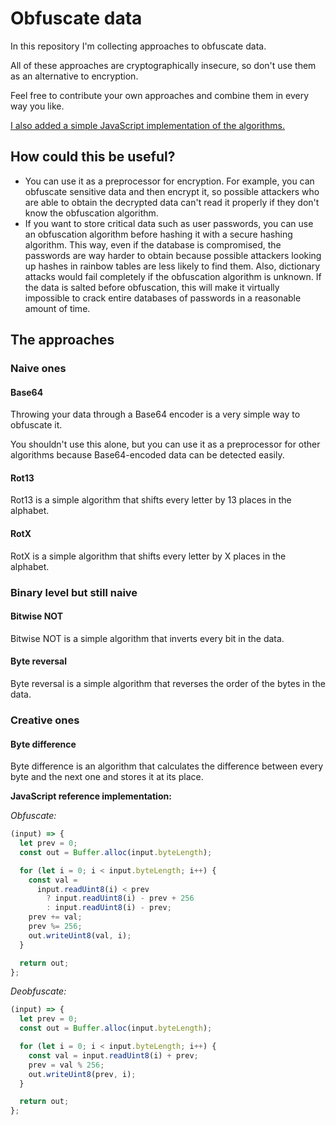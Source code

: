 # Obfuscate data

In this repository I'm collecting approaches to obfuscate data.

All of these approaches are cryptographically insecure, so don't use them as an alternative to encryption.

Feel free to contribute your own approaches and combine them in every way you like.

[I also added a simple JavaScript implementation of the algorithms.](#jsREADME.md)

## How could this be useful?

- You can use it as a preprocessor for encryption. For example, you can obfuscate sensitive data and then encrypt it, so possible attackers who are able to obtain the decrypted data can't read it properly if they don't know the obfuscation algorithm.
- If you want to store critical data such as user passwords, you can use an obfuscation algorithm before hashing it with a secure hashing algorithm. This way, even if the database is compromised, the passwords are way harder to obtain because possible attackers looking up hashes in rainbow tables are less likely to find them. Also, dictionary attacks would fail completely if the obfuscation algorithm is unknown. If the data is salted before obfuscation, this will make it virtually impossible to crack entire databases of passwords in a reasonable amount of time.

## The approaches

### Naive ones

#### Base64

Throwing your data through a Base64 encoder is a very simple way to obfuscate it.

You shouldn't use this alone, but you can use it as a preprocessor for other algorithms because Base64-encoded data can be detected easily.

#### Rot13

Rot13 is a simple algorithm that shifts every letter by 13 places in the alphabet.

#### RotX

RotX is a simple algorithm that shifts every letter by X places in the alphabet.

### Binary level but still naive

#### Bitwise NOT

Bitwise NOT is a simple algorithm that inverts every bit in the data.

#### Byte reversal

Byte reversal is a simple algorithm that reverses the order of the bytes in the data.

### Creative ones

#### Byte difference

Byte difference is an algorithm that calculates the difference between every byte and the next one and stores it at its place.

**JavaScript reference implementation:**

_Obfuscate:_

```js
(input) => {
  let prev = 0;
  const out = Buffer.alloc(input.byteLength);

  for (let i = 0; i < input.byteLength; i++) {
    const val =
      input.readUint8(i) < prev
        ? input.readUint8(i) - prev + 256
        : input.readUint8(i) - prev;
    prev += val;
    prev %= 256;
    out.writeUint8(val, i);
  }

  return out;
};
```

_Deobfuscate:_

```js
(input) => {
  let prev = 0;
  const out = Buffer.alloc(input.byteLength);

  for (let i = 0; i < input.byteLength; i++) {
    const val = input.readUint8(i) + prev;
    prev = val % 256;
    out.writeUint8(prev, i);
  }

  return out;
};
```
